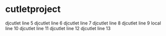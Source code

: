 # cutletproject



djcutlet line 5
djcutlet line 6
djcutlet line 7
djcutlet line 8
djcutlet line 9
local line 10
djcutlet line 11
djcutlet line 12
djcutlet line 13

